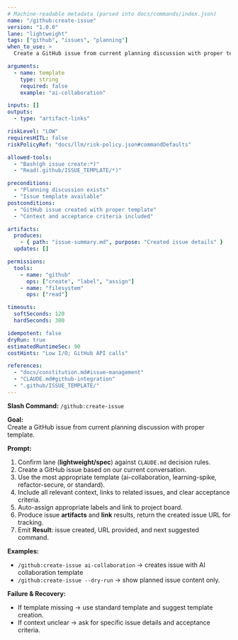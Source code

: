 ```yaml
---
# Machine-readable metadata (parsed into docs/commands/index.json)
name: "/github:create-issue"
version: "1.0.0"
lane: "lightweight"
tags: ["github", "issues", "planning"]
when_to_use: >
  Create a GitHub issue from current planning discussion with proper template.

arguments:
  - name: template
    type: string
    required: false
    example: "ai-collaboration"

inputs: []
outputs:
  - type: "artifact-links"

riskLevel: "LOW"
requiresHITL: false
riskPolicyRef: "docs/llm/risk-policy.json#commandDefaults"

allowed-tools:
  - "Bash(gh issue create:*)"
  - "Read(.github/ISSUE_TEMPLATE/*)"

preconditions:
  - "Planning discussion exists"
  - "Issue template available"
postconditions:
  - "GitHub issue created with proper template"
  - "Context and acceptance criteria included"

artifacts:
  produces:
    - { path: "issue-summary.md", purpose: "Created issue details" }
  updates: []

permissions:
  tools:
    - name: "github"
      ops: ["create", "label", "assign"]
    - name: "filesystem"
      ops: ["read"]

timeouts:
  softSeconds: 120
  hardSeconds: 300

idempotent: false
dryRun: true
estimatedRuntimeSec: 90
costHints: "Low I/O; GitHub API calls"

references:
  - "docs/constitution.md#issue-management"
  - "CLAUDE.md#github-integration"
  - ".github/ISSUE_TEMPLATE/"
---
```


**Slash Command:** `/github:create-issue`

**Goal:**  
Create a GitHub issue from current planning discussion with proper template.

**Prompt:**  
1) Confirm lane (**lightweight/spec**) against `CLAUDE.md` decision rules.  
2) Create a GitHub issue based on our current conversation.
3) Use the most appropriate template (ai-collaboration, learning-spike, refactor-secure, or standard).
4) Include all relevant context, links to related issues, and clear acceptance criteria.
5) Auto-assign appropriate labels and link to project board.
6) Produce issue **artifacts** and **link** results, return the created issue URL for tracking.
7) Emit **Result**: issue created, URL provided, and next suggested command.

**Examples:**  
- `/github:create-issue ai-collaboration` → creates issue with AI collaboration template
- `/github:create-issue --dry-run` → show planned issue content only.

**Failure & Recovery:**  
- If template missing → use standard template and suggest template creation.
- If context unclear → ask for specific issue details and acceptance criteria.